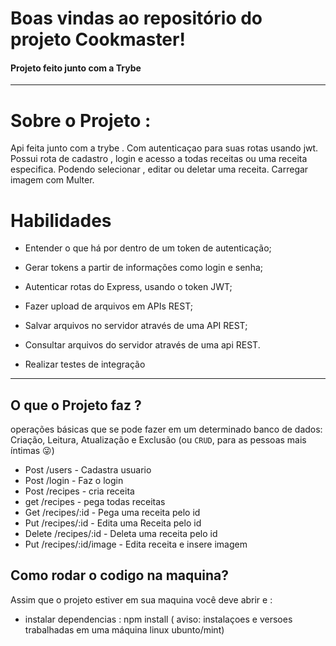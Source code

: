 # Boas vindas ao repositório do projeto Cookmaster!
#### Projeto feito junto com a Trybe

---

# Sobre o Projeto :
Api feita junto com a trybe .
Com autenticaçao para suas rotas usando jwt. Possui rota de cadastro , login e acesso a todas receitas ou uma receita especifica.
Podendo selecionar , editar ou deletar uma receita. Carregar imagem com Multer.


# Habilidades

- Entender o que há por dentro de um token de autenticação;

- Gerar tokens a partir de informações como login e senha;

- Autenticar rotas do Express, usando o token JWT;

- Fazer upload de arquivos em APIs REST;

- Salvar arquivos no servidor através de uma API REST;

- Consultar arquivos do servidor através de uma api REST.

- Realizar testes de integração

---

## O que o Projeto faz ?

operações básicas que se pode fazer em um determinado banco de dados: Criação, Leitura, Atualização e Exclusão (ou `CRUD`, para as pessoas mais íntimas 😜)
- Post  /users  - Cadastra usuario
- Post /login  - Faz o login 
- Post /recipes - cria receita
- get /recipes - pega todas receitas 
- Get /recipes/:id - Pega uma receita pelo id
- Put /recipes/:id  -  Edita uma Receita pelo id
- Delete /recipes/:id - Deleta uma receita pelo id
- Put /recipes/:id/image - Edita receita e insere imagem

## Como rodar o codigo na maquina?

Assim que o projeto estiver em sua maquina você deve abrir e  :
-  instalar dependencias : npm install
( aviso:  instalaçoes e versoes trabalhadas em uma máquina linux ubunto/mint)




